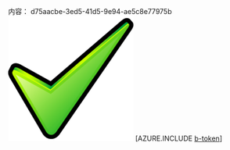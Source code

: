 内容： d75aacbe-3ed5-41d5-9e94-ae5c8e77975b![图像](b4d59e1c-32a0-4913-ac5c-d6fc4a366f3a.png)
[AZURE.INCLUDE [b-token](c4942ff7-31ab-44a3-9a6c-347ea6470939.md)]
